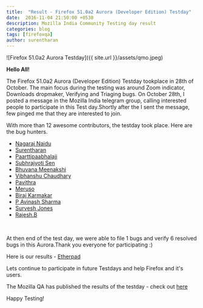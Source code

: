 ```yaml
---
title:  "Result - Firefox 51.0a2 Aurora (Developer Edition) Testday"
date:  2016-11-04 21:50:00 +0530
description: Mozilla India Community Testing day result
categories: blog
tags: [firefoxqa]
author: surentharan
---
```


![Firefox 51.0a2 Aurora Testday]({{ site.url }}/assets/qmo.jpeg)


**Hello All!**

<p>The  Firefox 51.0a2 Aurora (Developer Edition) Testday tookplace in 28th of October. The main focus during the testing was around  Zoom indicator, Downloads dropmaker, Verifying and Triaging bugs. On October 28th, I posted a message in the Mozilla India telegram group, calling interested people to participate in this Test day.Shortly after the I sent the message, few pinged me that they are interested to join.</p>
<p>With more than 12 awesome contributors, the testday took place. Here are the bug hunters.</p>
<ul>
	<li><a href="https://twitter.com/nagarajnaidu921">Nagaraj Naidu</a></li>
  <li><a href="https://twitter.com/surentharan7">Surentharan</a></li>
  <li><a href="https://twitter.com/paarilovely">Paarttipaabhalaji</a></li>
  <li><a href="https://twitter.com/iamsubhrajyoti">Subhrajyoti Sen</a></li>
	<li><a href="https://twitter.com/bhuvanakotees1">Bhuvana Meenakshi</a></li>
  <li><a href="https://twitter.com/vibhanshu95"> Vibhanshu Chaudhary</a></li>
	<li><a href=""> Pavithra </a></li>
  <li><a href=""> Meruso </a></li>
  <li><a href=""> Biraj Karmakar </a></li>
  <li><a href=""> P Avinash Sharma </a></li>
  <li><a href=""> Survesh Jones </a></li>
   <li><a href="">  Rajesh.B </a></li>
</ul>
<br>
<p>At then end of the test day, we were able to file 1 bugs and verify 6 resolved bugs in this Aurora.Thank you everyone for participating :)</p>
<p> Here is our results - <a href="https://public.etherpad-mozilla.org/p/MozillaIndiaQA-Testday-20161028">Etherpad</a><p>Lets continue to participate in future Testdays and help Firefox and it's users.</p>
<p>The Mozilla QA has published the results of the testday - check out <a href="https://quality.mozilla.org/2016/10/firefox-51-0a2-aurora-testday-results/">here</a></p>
<p>Happy Testing!</p>
